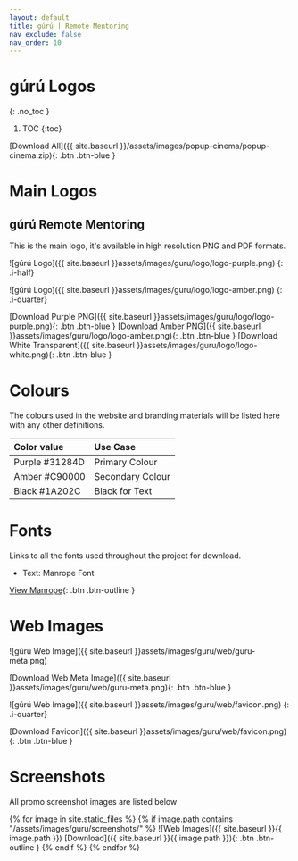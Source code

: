 ```yaml
---
layout: default
title: gúrú | Remote Mentoring
nav_exclude: false
nav_order: 10
---
```


# gúrú Logos

{: .no_toc }

1. TOC
{:toc}

[Download All]({{ site.baseurl }}/assets/images/popup-cinema/popup-cinema.zip){: .btn .btn-blue }

# Main Logos

## gúrú Remote Mentoring

This is the main logo, it's available in high resolution PNG and PDF formats.

![gúrú Logo]({{ site.baseurl }}assets/images/guru/logo/logo-purple.png)
{: .i-half}

![gúrú Logo]({{ site.baseurl }}assets/images/guru/logo/logo-amber.png)
{: .i-quarter}

[Download Purple PNG]({{ site.baseurl }}assets/images/guru/logo/logo-purple.png){: .btn .btn-blue }
[Download Amber PNG]({{ site.baseurl }}assets/images/guru/logo/logo-amber.png){: .btn .btn-blue }
[Download White Transparent]({{ site.baseurl }}assets/images/guru/logo/logo-white.png){: .btn .btn-blue }

# Colours

The colours used in the website and branding materials will be listed here with any other definitions.

| Color value                                                                                                    | Use Case             |
| :------------------------------------------------------------------------------------------------------------- | :------------------- |
| <span class="d-inline-block p-2 mr-1 v-align-middle" style="background-color:#31284D" ></span> Purple #31284D   | Primary Colour  |
| <span class="d-inline-block p-2 mr-1 v-align-middle" style="background-color:#FEAE5F" ></span> Amber #C90000 | Secondary Colour |
| <span class="d-inline-block p-2 mr-1 v-align-middle" style="background-color:#1A202C" ></span> Black #1A202C   | Black for Text  |

# Fonts

Links to all the fonts used throughout the project for download.

-   Text: Manrope Font

[View Manrope](https://fonts.google.com/specimen/Manrope){: .btn .btn-outline }

# Web Images

![gúrú Web Image]({{ site.baseurl }}assets/images/guru/web/guru-meta.png)

[Download Web Meta Image]({{ site.baseurl }}assets/images/guru/web/guru-meta.png){: .btn .btn-blue }

![gúrú Web Image]({{ site.baseurl }}assets/images/guru/web/favicon.png)
{: .i-quarter}

[Download Favicon]({{ site.baseurl }}assets/images/guru/web/favicon.png){: .btn .btn-blue }

# Screenshots

All promo screenshot images are listed below

{% for image in site.static_files %}
{% if image.path contains "/assets/images/guru/screenshots/" %}
![Web Images]({{ site.baseurl }}{{ image.path }})
[Download]({{ site.baseurl }}{{ image.path }}){: .btn .btn-outline }
{% endif %}
{% endfor %}
